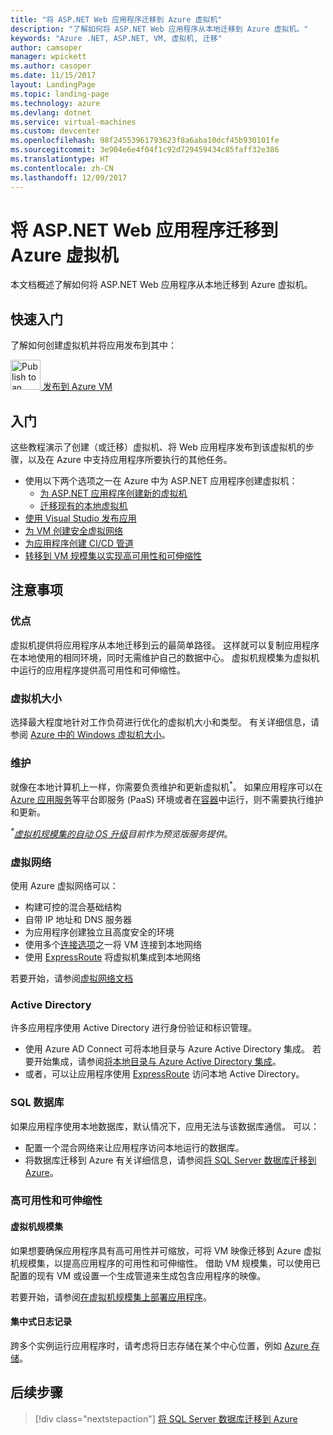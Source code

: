 ```yaml
---
title: "将 ASP.NET Web 应用程序迁移到 Azure 虚拟机"
description: "了解如何将 ASP.NET Web 应用程序从本地迁移到 Azure 虚拟机。"
keywords: "Azure .NET, ASP.NET, VM, 虚拟机, 迁移"
author: camsoper
manager: wpickett
ms.author: casoper
ms.date: 11/15/2017
layout: LandingPage
ms.topic: landing-page
ms.technology: azure
ms.devlang: dotnet
ms.service: virtual-machines
ms.custom: devcenter
ms.openlocfilehash: 98f24553961793623f8a6aba10dcf45b930101fe
ms.sourcegitcommit: 3e904e6e4f04f1c92d729459434c85faff32e386
ms.translationtype: HT
ms.contentlocale: zh-CN
ms.lasthandoff: 12/09/2017
---
```

# <a name="migrate-an-aspnet-web-application-to-an-azure-virtual-machine"></a>将 ASP.NET Web 应用程序迁移到 Azure 虚拟机

本文档概述了解如何将 ASP.NET Web 应用程序从本地迁移到 Azure 虚拟机。

## <a name="quickstart"></a>快速入门

了解如何创建虚拟机并将应用发布到其中：

<div class="ico48Case">
    <div class="ico48Link">
        <a href="https://tutorials.visualstudio.com/aspnet-vm/intro">
            <img width="48" height="48" alt="Publish to an Azure VM" src="https://docs.microsoft.com/azure/media/index/virtualmachine.svg">
            <span>发布到 Azure VM</span>
        </a>
    </div>
</div>

## <a name="get-started"></a>入门

这些教程演示了创建（或迁移）虚拟机、将 Web 应用程序发布到该虚拟机的步骤，以及在 Azure 中支持应用程序所要执行的其他任务。

- 使用以下两个选项之一在 Azure 中为 ASP.NET 应用程序创建虚拟机：
    - [为 ASP.NET 应用程序创建新的虚拟机](https://go.microsoft.com/fwlink/?linkid=863237)
    - [迁移现有的本地虚拟机](https://docs.microsoft.com/azure/site-recovery/tutorial-migrate-on-premises-to-azure)
- [使用 Visual Studio 发布应用](https://go.microsoft.com/fwlink/?linkid=863240)
- [为 VM 创建安全虚拟网络](https://docs.microsoft.com/azure/virtual-network/virtual-network-get-started-vnet-subnet)
- [为应用程序创建 CI/CD 管道](https://docs.microsoft.com/vsts/build-release/apps/cd/deploy-webdeploy-iis-deploygroups)
- [转移到 VM 规模集以实现高可用性和可伸缩性](https://docs.microsoft.com/azure/virtual-machine-scale-sets/virtual-machine-scale-sets-deploy-app)

## <a name="considerations"></a>注意事项

### <a name="benefits"></a>优点

虚拟机提供将应用程序从本地迁移到云的最简单路径。  这样就可以复制应用程序在本地使用的相同环境，同时无需维护自己的数据中心。  虚拟机规模集为虚拟机中运行的应用程序提供高可用性和可伸缩性。

### <a name="virtual-machine-size"></a>虚拟机大小

选择最大程度地针对工作负荷进行优化的虚拟机大小和类型。  有关详细信息，请参阅 [Azure 中的 Windows 虚拟机大小](https://docs.microsoft.com/azure/virtual-machines/windows/sizes)。

### <a name="maintenance"></a>维护

就像在本地计算机上一样，你需要负责维护和更新虚拟机<sup>&#42;</sup>。  如果应用程序可以在 [Azure 应用服务](https://docs.microsoft.com/azure/app-service/)等平台即服务 (PaaS) 环境或者在[容器](https://docs.microsoft.com/azure/app-service/containers/)中运行，则不需要执行维护和更新。

*<sup>&#42;</sup>[虚拟机规模集的自动 OS 升级](https://docs.microsoft.com/azure/virtual-machine-scale-sets/virtual-machine-scale-sets-automatic-upgrade)目前作为预览版服务提供*。

### <a name="virtual-networks"></a>虚拟网络

使用 Azure 虚拟网络可以：
- 构建可控的混合基础结构
- 自带 IP 地址和 DNS 服务器
- 为应用程序创建独立且高度安全的环境
- 使用多个[连接选项](https://docs.microsoft.com/azure/vpn-gateway/vpn-gateway-about-vpngateways#s2smulti)之一将 VM 连接到本地网络
- 使用 [ExpressRoute](https://azure.microsoft.com/services/expressroute/) 将虚拟机集成到本地网络

若要开始，请参阅[虚拟网络文档](https://docs.microsoft.com/azure/virtual-network/)

### <a name="active-directory"></a>Active Directory
许多应用程序使用 Active Directory 进行身份验证和标识管理。  
- 使用 Azure AD Connect 可将本地目录与 Azure Active Directory 集成。  若要开始集成，请参阅[将本地目录与 Azure Active Directory 集成](https://docs.microsoft.com/azure/active-directory/connect/active-directory-aadconnect)。  
- 或者，可以让应用程序使用 [ExpressRoute](https://azure.microsoft.com/services/expressroute/) 访问本地 Active Directory。

### <a name="sql-databases"></a>SQL 数据库

如果应用程序使用本地数据库，默认情况下，应用无法与该数据库通信。 可以：
- 配置一个混合网络来让应用程序访问本地运行的数据库。  
- 将数据库迁移到 Azure  有关详细信息，请参阅[将 SQL Server 数据库迁移到 Azure](dotnet-howto-migrate-sql.md)。

### <a name="high-availability-and-scalability"></a>高可用性和可伸缩性

#### <a name="virtual-machine-scale-sets"></a>虚拟机规模集
如果想要确保应用程序具有高可用性并可缩放，可将 VM 映像迁移到 Azure 虚拟机规模集，以提高应用程序的可用性和可伸缩性。  借助 VM 规模集，可以使用已配置的现有 VM 或设置一个生成管道来生成包含应用程序的映像。  

若要开始，请参阅[在虚拟机规模集上部署应用程序](https://docs.microsoft.com/azure/virtual-machine-scale-sets/virtual-machine-scale-sets-deploy-app)。

#### <a name="centralized-logging"></a>集中式日志记录
跨多个实例运行应用程序时，请考虑将日志存储在某个中心位置，例如 [Azure 存储](https://docs.microsoft.com/azure/storage/)。

## <a name="next-steps"></a>后续步骤

> [!div class="nextstepaction"]
> [将 SQL Server 数据库迁移到 Azure](dotnet-howto-migrate-sql.md)